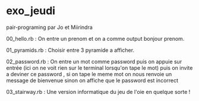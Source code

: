 # exo_jeudi

pair-programing par Jo et Miirindra

00_hello.rb : On entre un prenom et on a comme output bonjour prenom.

01_pyramids.rb : Choisir entre 3 pyramide a afficher.

02_password.rb : On entre un mot comme password puis on appuie sur entrée (ici on ne voit rien sur le terminal lorsqu'on tape le mot) puis on invite a deviner ce password , si on tape le meme mot on nous renvoie un message de bienvenue sinon on affiche que le password est incorrect

03_stairway.rb : Une version informatique du jeu de l'oie en quelque sorte !

